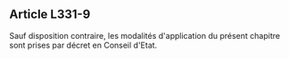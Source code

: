 ## Article L331-9

Sauf disposition contraire, les modalités d'application du présent chapitre sont prises par décret en Conseil
d'Etat.


